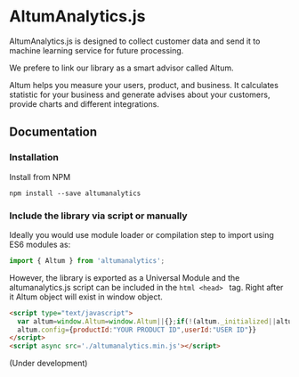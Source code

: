 # AltumAnalytics.js

AltumAnalytics.js is designed to collect customer data and send it to machine learning service for future processing.

We prefere to link our library as a smart advisor called Altum.

Altum helps you measure your users, product, and business. It calculates statistic for your business and generate advises about your customers, provide charts and different integrations.

## Documentation

### Installation

Install from NPM

```
npm install --save altumanalytics
```

### Include the library via script or manually

Ideally you would use module loader or compilation step to import using ES6 modules as:

```javascript
import { Altum } from 'altumanalytics';
```

However, the library is exported as a Universal Module and the altumanalytics.js script can be included
in the ```html <head> ``` tag. Right after it Altum object will exist in window object.

```html
<script type="text/javascript">
  var altum=window.Altum=window.Altum||{};if(!(altum._initialized||altum.started)){altum.started=true;altum.log=function(){(altum.delayed=altum.delayed||[]).push([arguments,(new Date).getTime()])};
  altum.config={productId:"YOUR PRODUCT ID",userId:"USER ID"}}
</script>
<script async src='./altumanalytics.min.js'></script>
```

(Under development)
